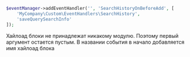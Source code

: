 ```php
$eventManager->addEventHandler('', 'SearchHistoryOnBeforeAdd', [  
    'MyCompany\Custom\EventHandlers\SearchHistory',  
    'saveQuerySearchInfo'  
]);
```

Хайлоад блоки не принадлежат никакому модулю. Поэтому первый аргумент остается пустым.
В названии события в начало добавляется имя хайлоад блока